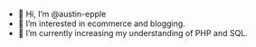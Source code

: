 - 👋 Hi, I’m @austin-epple
- 👀 I’m interested in ecommerce and blogging. 
- 🌱 I’m currently increasing my understanding of PHP and SQL.

